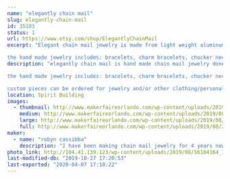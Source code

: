 ```yaml
---
name: "elegantly chain mail"
slug: elegantly-chain-mail
id: 35183
status: 1
url: https://www.etsy.com/shop/ElegantlyChainMail
excerpt: "Elegant chain mail jewelry is made from light weight aluminum in bright colors. every piece is hand made and adjusted to fit you on site.

the hand made jewelry includes: bracelets, charm bracelets, chocker necklaces, pendent necklaces, and earrings. "
description: "elegantly chain mail is hand made chain mail jewelry done in simply and light weight aluminum in bright and vibrant colors. all pieces are hand made and custom fitted on site so that they fit each person perfectly.

the hand made jewelry includes: bracelets, charm bracelets, chocker necklaces, pendent necklaces, and earrings. the jewelry is done in a victorian/gothic style, that showcases the artists specialized art form. 

custom pieces can be ordered for jewelry and/or other clothing/personal accessories. an example of some of the custom orders that have been fulfilled in the past are hair clips and appearal add-ons (shoulder pieces, sleeve designs, etc.)."
location: Spirit Building
images:
  - thumbnail: http://www.makerfaireorlando.com/wp-content/uploads/2019/08/26166831_621307691326325_1889752016504846142_n.jpg
    medium: http://www.makerfaireorlando.com/wp-content/uploads/2019/08/26166831_621307691326325_1889752016504846142_n.jpg
    large: http://www.makerfaireorlando.com/wp-content/uploads/2019/08/26166831_621307691326325_1889752016504846142_n.jpg
    full: http://www.makerfaireorlando.com/wp-content/uploads/2019/08/26166831_621307691326325_1889752016504846142_n.jpg
maker:
  - name: "robyn cassibba"
    description: "I have been making chain mail jewelry for 4 years now. I started because I have a hard time finding jewelry that fits me and doesn't effect my delicate skin. when I started I found a lot of people were interested in the jewelry I was wearing so I decided to try selling it. so I started to sell online now I think I am ready to get out there and sell at events."
photo_link: http://104.41.139.123/wp-content/uploads/2019/08/56184164_1025455330911557_8337655840894877696_n.jpg
last-modified-db: "2019-10-27 17:20:53"
last-exported: "2020-04-07 17:18:22"
---
```

